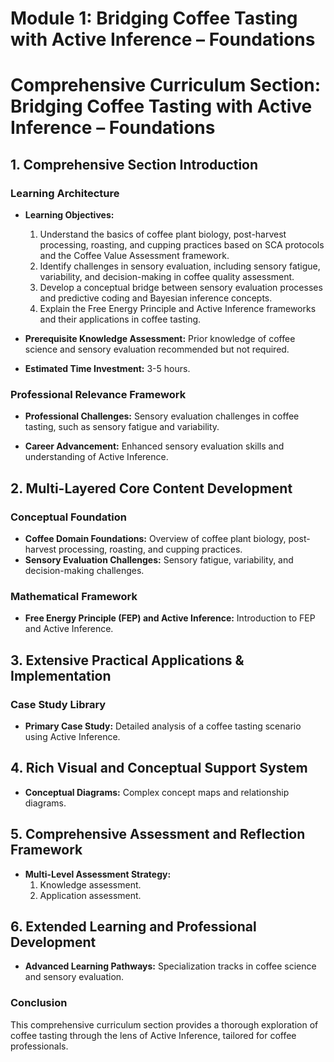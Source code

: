 # Module 1: Bridging Coffee Tasting with Active Inference – Foundations

# Comprehensive Curriculum Section: Bridging Coffee Tasting with Active Inference – Foundations

## 1. Comprehensive Section Introduction

### Learning Architecture
- **Learning Objectives:** 
  1. Understand the basics of coffee plant biology, post-harvest processing, roasting, and cupping practices based on SCA protocols and the Coffee Value Assessment framework.
  2. Identify challenges in sensory evaluation, including sensory fatigue, variability, and decision-making in coffee quality assessment.
  3. Develop a conceptual bridge between sensory evaluation processes and predictive coding and Bayesian inference concepts.
  4. Explain the Free Energy Principle and Active Inference frameworks and their applications in coffee tasting.

- **Prerequisite Knowledge Assessment:** Prior knowledge of coffee science and sensory evaluation recommended but not required.

- **Estimated Time Investment:** 3-5 hours.

### Professional Relevance Framework
- **Professional Challenges:** Sensory evaluation challenges in coffee tasting, such as sensory fatigue and variability.

- **Career Advancement:** Enhanced sensory evaluation skills and understanding of Active Inference.

## 2. Multi-Layered Core Content Development

### Conceptual Foundation
- **Coffee Domain Foundations:** Overview of coffee plant biology, post-harvest processing, roasting, and cupping practices.
- **Sensory Evaluation Challenges:** Sensory fatigue, variability, and decision-making challenges.

### Mathematical Framework
- **Free Energy Principle (FEP) and Active Inference:** Introduction to FEP and Active Inference.

## 3. Extensive Practical Applications & Implementation

### Case Study Library
- **Primary Case Study:** Detailed analysis of a coffee tasting scenario using Active Inference.

## 4. Rich Visual and Conceptual Support System
- **Conceptual Diagrams:** Complex concept maps and relationship diagrams.

## 5. Comprehensive Assessment and Reflection Framework
- **Multi-Level Assessment Strategy:**
  1. Knowledge assessment.
  2. Application assessment.

## 6. Extended Learning and Professional Development
- **Advanced Learning Pathways:** Specialization tracks in coffee science and sensory evaluation.

### Conclusion
This comprehensive curriculum section provides a thorough exploration of coffee tasting through the lens of Active Inference, tailored for coffee professionals.